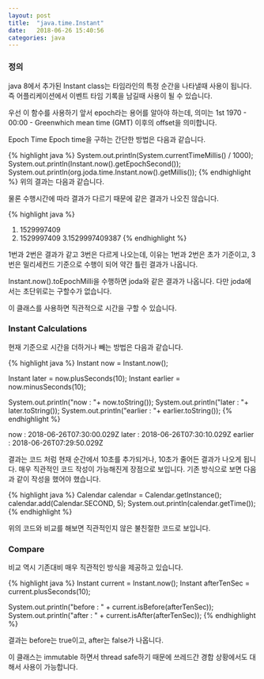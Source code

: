 ```yaml
---
layout: post
title:  "java.time.Instant"
date:   2018-06-26 15:40:56
categories: java
---
```

### 정의
java 8에서 추가된 Instant class는 타임라인의 특정 순간을 나타낼때 사용이 됩니다. 즉 어플리케이션에서 이벤트 타임 기록을 남길때 사용이 될 수 있습니다.

우선 이 함수를 사용하기 앞서 epoch라는 용어를 알아야 하는데, 의미는 1st 1970 - 00:00 - Greenwhich mean time (GMT) 이후의 offset을 의미합니다.



Epoch Time
Epoch time을 구하는 간단한 방법은 다음과 같습니다.

{% highlight java %}
System.out.println(System.currentTimeMillis() / 1000);
System.out.println(Instant.now().getEpochSecond());
System.out.println(org.joda.time.Instant.now().getMillis());
{% endhighlight %}
위의 결과는 다음과 같습니다.

물론 수행시간에 따라 결과가 다르기 때문에 같은 결과가 나오진 않습니다.

{% highlight java %}
1. 1529997409
2. 1529997409
3.1529997409387
{% endhighlight %}

1번과 2번은 결과가 같고 3번은 다르게 나오는데, 이유는 1번과 2번은 초가 기준이고, 3번은 밀리세컨드 기준으로 수행이 되어 약간 틀린 결과가 나옵니다.

Instant.now().toEpochMilli을 수행하면 joda와 같은 결과가 나옵니다. 다만 joda에서는 초단위로는 구할수가 없습니다.

이 클래스를 사용하면 직관적으로 시간을 구할 수 있습니다.



### Instant Calculations
현재 기준으로 시간을 더하거나 빼는 방법은 다음과 같습니다.

{% highlight java %}
Instant now = Instant.now();

Instant later = now.plusSeconds(10);
Instant earlier = now.minusSeconds(10);

System.out.println("now : "+ now.toString());
System.out.println("later : "+ later.toString());
System.out.println("earlier : "+ earlier.toString());
{% endhighlight %}

now : 2018-06-26T07:30:00.029Z
later : 2018-06-26T07:30:10.029Z
earlier : 2018-06-26T07:29:50.029Z

결과는 코드 처럼 현재 순간에서 10초를 추가되거나, 10초가 줄어든 결과가 나오게 됩니다. 매우 직관적인 코드 작성이 가능해진게 장점으로 보입니다.
기존 방식으로 보면 다음과 같이 작성을 했어야 했습니다.

{% highlight java %}
Calendar calendar = Calendar.getInstance();
calendar.add(Calendar.SECOND, 5);
System.out.println(calendar.getTime());
{% endhighlight %}

위의 코드와 비교를 해보면 직관적인지 않은 불친절한 코드로 보입니다.



### Compare
비교 역시 기존대비 매우 직관적인 방식을 제공하고 있습니다.

{% highlight java %}
Instant current = Instant.now();
Instant afterTenSec = current.plusSeconds(10);

System.out.println("before : " + current.isBefore(afterTenSec));
System.out.println("after : " + current.isAfter(afterTenSec));
{% endhighlight %}

결과는 before는 true이고, after는 false가 나옵니다.

이 클래스는 immutable 하면서 thread safe하기 때문에 쓰레드간 경합 상황에서도 대해서 사용이 가능합니다.
